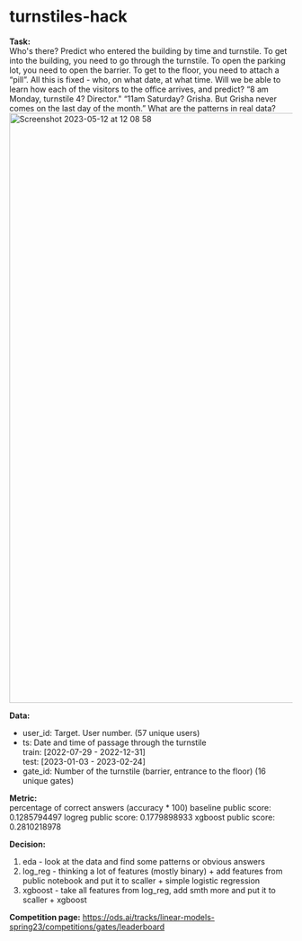 # turnstiles-hack
**Task:**   
Who's there? Predict who entered the building by time and turnstile.
To get into the building, you need to go through the turnstile. To open the parking lot, you need to open the barrier. To get to the floor, you need to attach a “pill”. All this is fixed - who, on what date, at what time.
Will we be able to learn how each of the visitors to the office arrives, and predict? “8 am Monday, turnstile 4? Director." “11am Saturday? Grisha. But Grisha never comes on the last day of the month.” What are the patterns in real data?
<img width="1050" alt="Screenshot 2023-05-12 at 12 08 58" src="https://github.com/foookinaaa/turnstiles-hack/assets/74900958/c8bd5852-9ac4-4a71-9760-1b04db9d5249">

**Data:**
- user_id: Target. User number. (57 unique users)
- ts: Date and time of passage through the turnstile   
train: [2022-07-29 - 2022-12-31]  
test: [2023-01-03 - 2023-02-24]
- gate_id: Number of the turnstile (barrier, entrance to the floor) (16 unique gates)

**Metric:**  
percentage of correct answers (accuracy * 100)
baseline public score: 0.1285794497
logreg public score: 0.1779898933
xgboost public score: 0.2810218978

**Decision:**
1) eda - look at the data and find some patterns or obvious answers
2) log_reg - thinking a lot of features (mostly binary) + add features from public notebook and put it to scaller + simple logistic regression
3) xgboost - take all features from log_reg, add smth more and put it to scaller + xgboost

**Competition page:**
https://ods.ai/tracks/linear-models-spring23/competitions/gates/leaderboard
